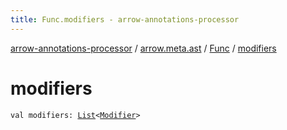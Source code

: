 ```yaml
---
title: Func.modifiers - arrow-annotations-processor
---
```


[arrow-annotations-processor](../../index.html) / [arrow.meta.ast](../index.html) / [Func](index.html) / [modifiers](./modifiers.html)

# modifiers

`val modifiers: `[`List`](https://kotlinlang.org/api/latest/jvm/stdlib/kotlin.collections/-list/index.html)`<`[`Modifier`](../-modifier/index.html)`>`